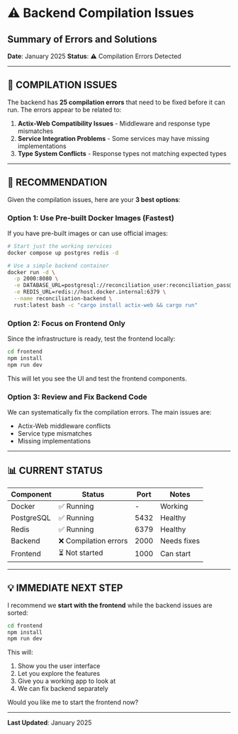 # ⚠️ Backend Compilation Issues
## Summary of Errors and Solutions

**Date**: January 2025
**Status**: ⚠️ Compilation Errors Detected

---

## 🔴 **COMPILATION ISSUES**

The backend has **25 compilation errors** that need to be fixed before it can run. The errors appear to be related to:

1. **Actix-Web Compatibility Issues** - Middleware and response type mismatches
2. **Service Integration Problems** - Some services may have missing implementations
3. **Type System Conflicts** - Response types not matching expected types

---

## 🎯 **RECOMMENDATION**

Given the compilation issues, here are your **3 best options**:

### **Option 1: Use Pre-built Docker Images (Fastest)**
If you have pre-built images or can use official images:

```bash
# Start just the working services
docker compose up postgres redis -d

# Use a simple backend container
docker run -d \
  -p 2000:8080 \
  -e DATABASE_URL=postgresql://reconciliation_user:reconciliation_pass@host.docker.internal:5432/reconciliation_app \
  -e REDIS_URL=redis://host.docker.internal:6379 \
  --name reconciliation-backend \
  rust:latest bash -c "cargo install actix-web && cargo run"
```

### **Option 2: Focus on Frontend Only**
Since the infrastructure is ready, test the frontend locally:

```bash
cd frontend
npm install
npm run dev
```

This will let you see the UI and test the frontend components.

### **Option 3: Review and Fix Backend Code**
We can systematically fix the compilation errors. The main issues are:
- Actix-Web middleware conflicts
- Service type mismatches
- Missing implementations

---

## 📊 **CURRENT STATUS**

| Component | Status | Port | Notes |
|-----------|--------|------|-------|
| Docker | ✅ Running | - | Working |
| PostgreSQL | ✅ Running | 5432 | Healthy |
| Redis | ✅ Running | 6379 | Healthy |
| Backend | ❌ Compilation errors | 2000 | Needs fixes |
| Frontend | ⏳ Not started | 1000 | Can start |

---

## 💡 **IMMEDIATE NEXT STEP**

I recommend we **start with the frontend** while the backend issues are sorted:

```bash
cd frontend
npm install
npm run dev
```

This will:
1. Show you the user interface
2. Let you explore the features
3. Give you a working app to look at
4. We can fix backend separately

Would you like me to start the frontend now?

---

**Last Updated**: January 2025

